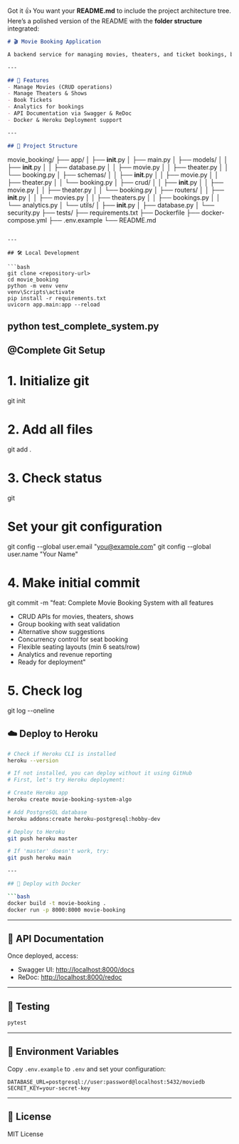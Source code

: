 Got it 👍 You want your **README.md** to include the project architecture tree.
Here’s a polished version of the README with the **folder structure** integrated:

```markdown
# 🎬 Movie Booking Application

A backend service for managing movies, theaters, and ticket bookings, built with **FastAPI**, **SQLAlchemy**, and **PostgreSQL**.  

---

## 🚀 Features
- Manage Movies (CRUD operations)
- Manage Theaters & Shows
- Book Tickets
- Analytics for bookings
- API Documentation via Swagger & ReDoc
- Docker & Heroku Deployment support

---

## 📂 Project Structure

```

movie_booking/
├── app/
│   ├── **init**.py
│   ├── main.py
│   ├── models/
│   │   ├── **init**.py
│   │   ├── database.py
│   │   ├── movie.py
│   │   ├── theater.py
│   │   └── booking.py
│   ├── schemas/
│   │   ├── **init**.py
│   │   ├── movie.py
│   │   ├── theater.py
│   │   └── booking.py
│   ├── crud/
│   │   ├── **init**.py
│   │   ├── movie.py
│   │   ├── theater.py
│   │   └── booking.py
│   ├── routers/
│   │   ├── **init**.py
│   │   ├── movies.py
│   │   ├── theaters.py
│   │   ├── bookings.py
│   │   └── analytics.py
│   └── utils/
│       ├── **init**.py
│       ├── database.py
│       └── security.py
├── tests/
├── requirements.txt
├── Dockerfile
├── docker-compose.yml
├── .env.example
└── README.md

````

---

## 🛠️ Local Development

```bash
git clone <repository-url>
cd movie_booking
python -m venv venv
venv\Scripts\activate
pip install -r requirements.txt
uvicorn app.main:app --reload
````
python test_complete_system.py
---

##  @Complete Git Setup

# 1. Initialize git
git init

# 2. Add all files
git add .

# 3. Check status
git 

# Set your git configuration
git config --global user.email "you@example.com"
git config --global user.name "Your Name"

# 4. Make initial commit
git commit -m "feat: Complete Movie Booking System with all features

- CRUD APIs for movies, theaters, shows
- Group booking with seat validation  
- Alternative show suggestions
- Concurrency control for seat booking
- Flexible seating layouts (min 6 seats/row)
- Analytics and revenue reporting
- Ready for deployment"

# 5. Check log
git log --oneline

## ☁️ Deploy to Heroku

```bash
# Check if Heroku CLI is installed
heroku --version

# If not installed, you can deploy without it using GitHub
# First, let's try Heroku deployment:

# Create Heroku app
heroku create movie-booking-system-algo

# Add PostgreSQL database
heroku addons:create heroku-postgresql:hobby-dev

# Deploy to Heroku
git push heroku master

# If 'master' doesn't work, try:
git push heroku main

---

## 🐳 Deploy with Docker

```bash
docker build -t movie-booking .
docker run -p 8000:8000 movie-booking
```

---

## 📖 API Documentation

Once deployed, access:

* Swagger UI: [http://localhost:8000/docs](http://localhost:8000/docs)
* ReDoc: [http://localhost:8000/redoc](http://localhost:8000/redoc)

---

## 🧪 Testing

```bash
pytest
```

---

## 🔑 Environment Variables

Copy `.env.example` to `.env` and set your configuration:

```env
DATABASE_URL=postgresql://user:password@localhost:5432/moviedb
SECRET_KEY=your-secret-key
```

---

## 📌 License

MIT License

```
